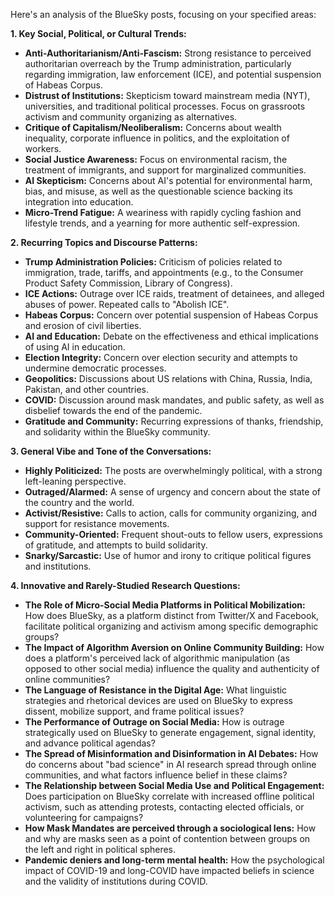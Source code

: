 Here's an analysis of the BlueSky posts, focusing on your specified areas:

**1. Key Social, Political, or Cultural Trends:**

*   **Anti-Authoritarianism/Anti-Fascism:** Strong resistance to perceived authoritarian overreach by the Trump administration, particularly regarding immigration, law enforcement (ICE), and potential suspension of Habeas Corpus.
*   **Distrust of Institutions:** Skepticism toward mainstream media (NYT), universities, and traditional political processes. Focus on grassroots activism and community organizing as alternatives.
*   **Critique of Capitalism/Neoliberalism:** Concerns about wealth inequality, corporate influence in politics, and the exploitation of workers.
*   **Social Justice Awareness:** Focus on environmental racism, the treatment of immigrants, and support for marginalized communities.
*   **AI Skepticism:** Concerns about AI's potential for environmental harm, bias, and misuse, as well as the questionable science backing its integration into education.
*   **Micro-Trend Fatigue:** A weariness with rapidly cycling fashion and lifestyle trends, and a yearning for more authentic self-expression.

**2. Recurring Topics and Discourse Patterns:**

*   **Trump Administration Policies:** Criticism of policies related to immigration, trade, tariffs, and appointments (e.g., to the Consumer Product Safety Commission, Library of Congress).
*   **ICE Actions:** Outrage over ICE raids, treatment of detainees, and alleged abuses of power. Repeated calls to "Abolish ICE".
*   **Habeas Corpus:** Concern over potential suspension of Habeas Corpus and erosion of civil liberties.
*   **AI and Education:** Debate on the effectiveness and ethical implications of using AI in education.
*   **Election Integrity:** Concern over election security and attempts to undermine democratic processes.
*   **Geopolitics:** Discussions about US relations with China, Russia, India, Pakistan, and other countries.
*   **COVID:** Discussion around mask mandates, and public safety, as well as disbelief towards the end of the pandemic.
*   **Gratitude and Community:** Recurring expressions of thanks, friendship, and solidarity within the BlueSky community.

**3. General Vibe and Tone of the Conversations:**

*   **Highly Politicized:** The posts are overwhelmingly political, with a strong left-leaning perspective.
*   **Outraged/Alarmed:** A sense of urgency and concern about the state of the country and the world.
*   **Activist/Resistive:** Calls to action, calls for community organizing, and support for resistance movements.
*   **Community-Oriented:** Frequent shout-outs to fellow users, expressions of gratitude, and attempts to build solidarity.
*   **Snarky/Sarcastic:** Use of humor and irony to critique political figures and institutions.

**4. Innovative and Rarely-Studied Research Questions:**

*   **The Role of Micro-Social Media Platforms in Political Mobilization:** How does BlueSky, as a platform distinct from Twitter/X and Facebook, facilitate political organizing and activism among specific demographic groups?
*   **The Impact of Algorithm Aversion on Online Community Building:** How does a platform's perceived lack of algorithmic manipulation (as opposed to other social media) influence the quality and authenticity of online communities?
*   **The Language of Resistance in the Digital Age:** What linguistic strategies and rhetorical devices are used on BlueSky to express dissent, mobilize support, and frame political issues?
*   **The Performance of Outrage on Social Media:** How is outrage strategically used on BlueSky to generate engagement, signal identity, and advance political agendas?
*   **The Spread of Misinformation and Disinformation in AI Debates:** How do concerns about "bad science" in AI research spread through online communities, and what factors influence belief in these claims?
*   **The Relationship between Social Media Use and Political Engagement:** Does participation on BlueSky correlate with increased offline political activism, such as attending protests, contacting elected officials, or volunteering for campaigns?
*   **How Mask Mandates are perceived through a sociological lens:** How and why are masks seen as a point of contention between groups on the left and right in political spheres.
*   **Pandemic deniers and long-term mental health:** How the psychological impact of COVID-19 and long-COVID have impacted beliefs in science and the validity of institutions during COVID.


